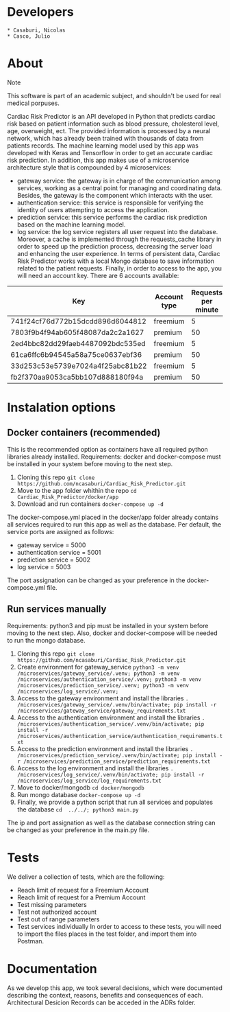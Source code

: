 # Developers

    * Casaburi, Nicolas
    * Casco, Julio

# About
> [!NOTE]
> This software is part of an academic subject, and shouldn't be used for real medical porpuses.

Cardiac Risk Predictor is an API developed in Python that predicts cardiac risk based on patient information such as blood pressure, cholesterol level, age, overweight, ect. The provided information is processed by a neural network, which has already been trained with thousands of data from patients records. The machine learning model used by this app was developed with Keras and Tensorflow in order to get an accurate cardiac risk prediction. In addition, this app makes use of a microservice architecture style that is compounded by 4 microservices:
* gateway service: the gateway is in charge of the communication among services, working as a central point for managing and coordinating data. Besides, the gateway is the component which interacts with the user.
* authentication service: this service is responsible for verifying the identity of users attempting to access the application.
* prediction service: this service performs the cardiac risk prediction based on the machine learning model.
* log service: the log service registers all user request into the database.
Moreover, a cache is implemented through the requests_cache library in order to speed up the prediction process, decreasing the server load and enhancing the user experience. In terms of persistent data, Cardiac Risk Predictor works with a local Mongo database to save information related to the patient requests. Finally, in order to access to the app, you will need an account key. There are 6 accounts available:

| Key | Account type | Requests per minute |
| --- | --- | --- |
| 741f24cf76d772b15dcdd896d6044812 | freemium | 5 |
| 7803f9b4f94ab605f48087da2c2a1627| premium | 50 |
| 2ed4bbc82dd29faeb4487092bdc535ed| freemium | 5 |
| 61ca6ffc6b94545a58a75ce0637ebf36| premium | 50 |
| 33d253c53e5739e7024a4f25abc81b22| freemium | 5 |
| fb2f370aa9053ca5bb107d888180f94a| premium | 50 |

# Instalation options

## Docker containers (recommended)
This is the recommended option as containers have all required python libraries already installed.
Requirements: docker and docker-compose must be installed in your system before moving to the next step.
1. Cloning this repo
```git clone https://github.com/ncasaburi/Cardiac_Risk_Predictor.git```
2. Move to the app folder whithin the repo
```cd Cardiac_Risk_Predictor/docker/app```
3. Download and run containers
```docker-compose up -d```

The docker-compose.yml placed in the docker/app folder already contains all services required to run this app as well as the database.
Per default, the service ports are assigned as follows:
* gateway service = 5000
* authentication service = 5001
* prediction service = 5002
* log service = 5003
  
The port assignation can be changed as your preference in the docker-compose.yml file.

## Run services manually
Requirements: python3 and pip must be installed in your system before moving to the next step. Also, docker and docker-compose will be needed to run the mongo database.
1. Cloning this repo
```git clone https://github.com/ncasaburi/Cardiac_Risk_Predictor.git```
2. Create environment for gateway_service
```python3 -m venv /microservices/gateway_service/.venv; python3 -m venv /microservices/authentication_service/.venv; python3 -m venv /microservices/prediction_service/.venv; python3 -m venv /microservices/log_service/.venv;```
3. Access to the gateway environment and install the libraries
```. /microservices/gateway_service/.venv/bin/activate; pip install -r /microservices/gateway_service/gateway_requirements.txt```
4. Access to the authentication environment and install the libraries
```. /microservices/authentication_service/.venv/bin/activate; pip install -r /microservices/authentication_service/authentication_requirements.txt```
5. Access to the prediction environment and install the libraries
```. /microservices/prediction_service/.venv/bin/activate; pip install -r /microservices/prediction_service/prediction_requirements.txt```
6. Access to the log environment and install the libraries
```. /microservices/log_service/.venv/bin/activate; pip install -r /microservices/log_service/log_requirements.txt```
7. Move to docker/mongodb
```cd docker/mongodb```
8. Run mongo database
```docker-compose up -d```
9. Finally, we provide a python script that run all services and populates the database
```cd  ../../; python3 main.py```

The ip and port assignation as well as the database connection string can be changed as your preference in the main.py file.

# Tests
We deliver a collection of tests, which are the following:
* Reach limit of request for a Freemium Account
* Reach limit of request for a Premium Account
* Test missing parameters
* Test not authorized account
* Test out of range parameters
* Test services individually
In order to access to these tests, you will need to import the files places in the test folder, and import them into Postman.

# Documentation
As we develop this app, we took several decisions, which were documented describing the context, reasons, benefits and consequences of each. Architectural Desicion Records can be acceded in the ADRs folder.
